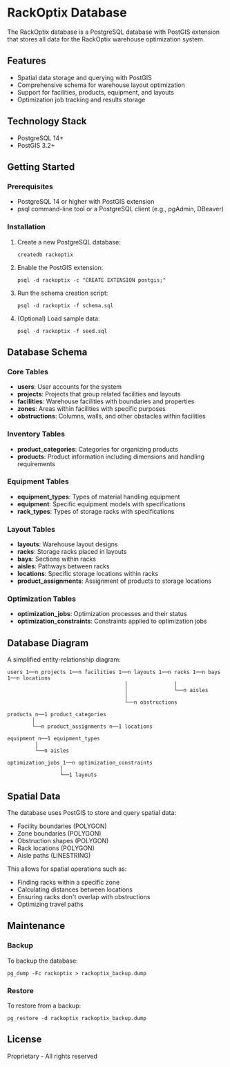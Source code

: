 # RackOptix Database

The RackOptix database is a PostgreSQL database with PostGIS extension that stores all data for the RackOptix warehouse optimization system.

## Features

- Spatial data storage and querying with PostGIS
- Comprehensive schema for warehouse layout optimization
- Support for facilities, products, equipment, and layouts
- Optimization job tracking and results storage

## Technology Stack

- PostgreSQL 14+
- PostGIS 3.2+

## Getting Started

### Prerequisites

- PostgreSQL 14 or higher with PostGIS extension
- psql command-line tool or a PostgreSQL client (e.g., pgAdmin, DBeaver)

### Installation

1. Create a new PostgreSQL database:
   ```
   createdb rackoptix
   ```

2. Enable the PostGIS extension:
   ```
   psql -d rackoptix -c "CREATE EXTENSION postgis;"
   ```

3. Run the schema creation script:
   ```
   psql -d rackoptix -f schema.sql
   ```

4. (Optional) Load sample data:
   ```
   psql -d rackoptix -f seed.sql
   ```

## Database Schema

### Core Tables

- **users**: User accounts for the system
- **projects**: Projects that group related facilities and layouts
- **facilities**: Warehouse facilities with boundaries and properties
- **zones**: Areas within facilities with specific purposes
- **obstructions**: Columns, walls, and other obstacles within facilities

### Inventory Tables

- **product_categories**: Categories for organizing products
- **products**: Product information including dimensions and handling requirements

### Equipment Tables

- **equipment_types**: Types of material handling equipment
- **equipment**: Specific equipment models with specifications
- **rack_types**: Types of storage racks with specifications

### Layout Tables

- **layouts**: Warehouse layout designs
- **racks**: Storage racks placed in layouts
- **bays**: Sections within racks
- **aisles**: Pathways between racks
- **locations**: Specific storage locations within racks
- **product_assignments**: Assignment of products to storage locations

### Optimization Tables

- **optimization_jobs**: Optimization processes and their status
- **optimization_constraints**: Constraints applied to optimization jobs

## Database Diagram

A simplified entity-relationship diagram:

```
users 1──n projects 1──n facilities 1──n layouts 1──n racks 1──n bays 1──n locations
                                      │               │
                                      │               └──n aisles
                                      │
                                      └──n obstructions
                                      
products n──1 product_categories
        │
        └──n product_assignments n──1 locations

equipment n──1 equipment_types
         │
         └──n aisles

optimization_jobs 1──n optimization_constraints
                 │
                 └──1 layouts
```

## Spatial Data

The database uses PostGIS to store and query spatial data:

- Facility boundaries (POLYGON)
- Zone boundaries (POLYGON)
- Obstruction shapes (POLYGON)
- Rack locations (POLYGON)
- Aisle paths (LINESTRING)

This allows for spatial operations such as:
- Finding racks within a specific zone
- Calculating distances between locations
- Ensuring racks don't overlap with obstructions
- Optimizing travel paths

## Maintenance

### Backup

To backup the database:

```
pg_dump -Fc rackoptix > rackoptix_backup.dump
```

### Restore

To restore from a backup:

```
pg_restore -d rackoptix rackoptix_backup.dump
```

## License

Proprietary - All rights reserved